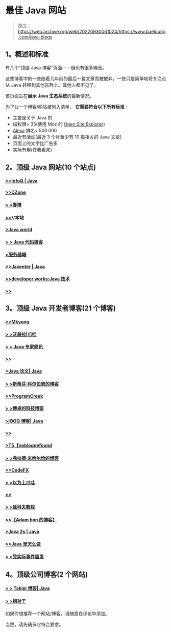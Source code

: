 # 最佳 Java 网站

> 原文：<https://web.archive.org/web/20220930061024/https://www.baeldung.com/java-blogs>

## **1。概述和标准**

有几个“顶级 Java 博客”页面——但也有很多噪音。

这些博客中的一些随着几年前的最后一篇文章而被放弃，一些只是简单地将关注点从 Java 转移到其他东西上。其他人都不见了。

该页面旨在**展示 Java 生态系统**的最新情况。

为了让一个博客/网站被列入清单， **它需要符合以下所有标准** :

*   主要是关于 Java 的
*   域权限> 35(使用 Moz 的 [Open Site Explorer)](https://web.archive.org/web/20220704053938/https://moz.com/link-explorer/)
*   [Alexa](https://web.archive.org/web/20220704053938/https://www.alexa.com/) 排名< 500.000
*   最近有活动(最近 3 个月至少有 10 篇相关的 Java 文章)
*   页面上的文字比广告多
*   实际有用(在我看来)

## **2。顶级 Java 网站(10 个站点)**

#### **[>>InfoQ | Java](https://web.archive.org/web/20220704053938/http://www.infoq.com/java/)**

#### **[>>DZone](https://web.archive.org/web/20220704053938/https://dzone.com/)**

#### **[> >春博](https://web.archive.org/web/20220704053938/https://spring.io/blog)**

#### **[>>](/web/20220704053938/https://www.baeldung.com/)//本站**

#### **[>Java world](https://web.archive.org/web/20220704053938/http://www.javaworld.com/)**

#### **[> > Java 代码极客](https://web.archive.org/web/20220704053938/http://www.javacodegeeks.com/)**

#### **[>服务器端](https://web.archive.org/web/20220704053938/http://www.theserverside.com/)**

#### **[>>Jaxenter | Java](https://web.archive.org/web/20220704053938/http://jaxenter.com/news/java)**

#### **[>>developer works:Java 技术](https://web.archive.org/web/20220704053938/https://developer.ibm.com/languages/java/)**

#### **[>>](https://web.archive.org/web/20220704053938/http://www.voxxed.com/)**

## **3。顶级 Java 开发者博客(21 个博客)**

#### **[>>Mkyong](https://web.archive.org/web/20220704053938/https://mkyong.com/)**

#### **[> >沃盖拉|爪哇](https://web.archive.org/web/20220704053938/http://www.vogella.com/tutorials/java.html)**

#### **[> > Java 专家简讯](https://web.archive.org/web/20220704053938/http://www.javaspecialists.eu/)**

#### **[>>](https://web.archive.org/web/20220704053938/https://javarevisited.blogspot.com/)**

#### **[>Java 论文| Java](https://web.archive.org/web/20220704053938/http://javapapers.com/category/java/)**

#### **[> >斯蒂芬·科尔伯恩的博客](https://web.archive.org/web/20220704053938/http://blog.joda.org/)**

#### **[>>ProgramCreek](https://web.archive.org/web/20220704053938/http://www.programcreek.com/)**

#### **[> >博卓的科技博客](https://web.archive.org/web/20220704053938/http://techblog.bozho.net/)**

#### **[>jOOQ 博客| Java](https://web.archive.org/web/20220704053938/http://blog.jooq.org/category/java/)**

#### **[>>](https://web.archive.org/web/20220704053938/http://www.petrikainulainen.net/blog/)**

#### **[>T5【noblogdefound](https://web.archive.org/web/20220704053938/http://www.nurkiewicz.com/)**

#### **[> >弗拉德·米哈尔恰的博客](https://web.archive.org/web/20220704053938/http://vladmihalcea.com/)**

#### **[>>CodeFX](https://web.archive.org/web/20220704053938/http://blog.codefx.org/)**

#### **[> >以为上爪哇](https://web.archive.org/web/20220704053938/http://www.thoughts-on-java.org/)**

#### **[>>](https://web.archive.org/web/20220704053938/http://blog.frankel.ch/)**

#### **[> >延科夫教程](https://web.archive.org/web/20220704053938/http://tutorials.jenkov.com/)**

#### **[>>【Adam bon 的博客】](https://web.archive.org/web/20220704053938/http://www.adam-bien.com/roller/abien/)**

#### **[>Java 2s | Java](https://web.archive.org/web/20220704053938/http://www.java2s.com/Tutorials/Java/)**

#### **[>>Java 里怎么做](https://web.archive.org/web/20220704053938/http://howtodoinjava.com/)**

#### **[> >受实际事件启发](https://web.archive.org/web/20220704053938/https://marxsoftware.blogspot.com/)**

## **4。顶级公司博客(2 个网站)**

#### **[> > Takipi 博客| Java](https://web.archive.org/web/20220704053938/http://blog.takipi.com/category/code/java/)**

#### **[> >相对于](https://web.archive.org/web/20220704053938/http://in.relation.to/)**

如果你想推荐一个网站/博客，请随意在评论中添加。

当然，请先确保它符合要求。